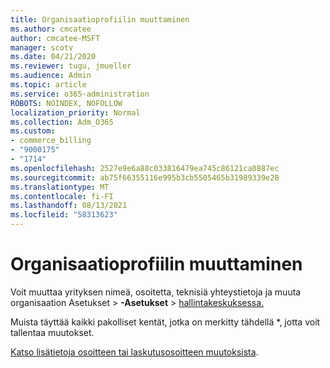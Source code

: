 ```yaml
---
title: Organisaatioprofiilin muuttaminen
ms.author: cmcatee
author: cmcatee-MSFT
manager: scotv
ms.date: 04/21/2020
ms.reviewer: tugu, jmueller
ms.audience: Admin
ms.topic: article
ms.service: o365-administration
ROBOTS: NOINDEX, NOFOLLOW
localization_priority: Normal
ms.collection: Adm_O365
ms.custom:
- commerce_billing
- "9000175"
- "1714"
ms.openlocfilehash: 2527e9e6a88c033816479ea745c86121ca0887ec
ms.sourcegitcommit: ab75f66355116e995b3cb5505465b31989339e28
ms.translationtype: MT
ms.contentlocale: fi-FI
ms.lasthandoff: 08/13/2021
ms.locfileid: "58313623"
---
```

# <a name="change-organization-profile"></a>Organisaatioprofiilin muuttaminen

Voit muuttaa yrityksen nimeä, osoitetta, teknisiä yhteystietoja ja muuta organisaation Asetukset  >  **-Asetukset**  >  [hallintakeskuksessa.](https://admin.microsoft.com/AdminPortal/Home#/Settings/OrganizationProfile/:/Settings/L1/OrganizationInformation)

Muista täyttää kaikki pakolliset kentät, jotka on merkitty tähdellä *, jotta voit tallentaa muutokset.

[Katso lisätietoja osoitteen tai laskutusosoitteen muutoksista](https://docs.microsoft.com/microsoft-365/admin/manage/change-address-contact-and-more).
